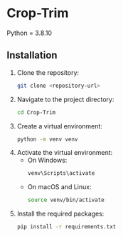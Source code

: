 # Crop-Trim

Python = 3.8.10

## Installation
1. Clone the repository:
   ```bash
   git clone <repository-url>
   ```
2. Navigate to the project directory:
   ```bash
   cd Crop-Trim
   ```
3. Create a virtual environment:
   ```bash
   python -m venv venv
   ```
4. Activate the virtual environment:
   - On Windows:
     ```bash
     venv\Scripts\activate
     ```
   - On macOS and Linux:
     ```bash
     source venv/bin/activate
     ```
5. Install the required packages:
   ```bash
   pip install -r requirements.txt
   ```